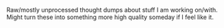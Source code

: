 Raw/mostly unprocessed thought dumps about stuff I am working on/with. Might turn these into something more high quality someday if I feel like it.
